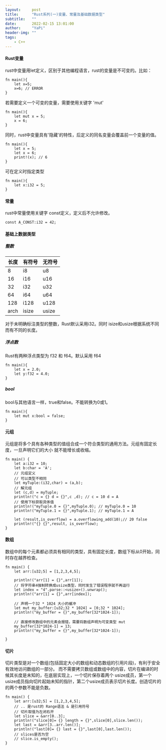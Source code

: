 ```yaml
---
layout:     post
title:      "Rust系列(一)变量、常量及基础数据类型"
subtitle:   ""
date:       2022-02-15 13:01:00
author:     "YaPi"
header-img: ""
tags:
    - C++
---
```


#### Rust变量
rust中变量用let定义，区别于其他编程语言，rust的变量是不可变的。比如：

```text
fn main(){
    let x=5;
    x=6; // ERROR 
}
```

若需要定义一个可变的变量，需要使用关键字 'mut'

```text
fn main(){
    let mut x = 5;
    x = 6;
}
```

同时，rust中变量具有'隐藏'的特性，后定义的同名变量会覆盖前一个变量的值。

```text
fn main(){
    let x = 5;
    let x = 6;
    print!(x); // 6
}
```

可在定义时指定类型

```text
fn main(){
    let x:i32 = 5;
}
```

#### 常量
rust中常量使用关键字 const定义，定义后不允许修改。

```text
const A_CONST:i32 = 42;
```

#### 基础上数据类型

##### 整数
长度 | 有符号 | 无符号
---|---|---
8 |  i8 | u8
16 |  i16 | u16
32 |  i32 | u32
64 |  i64 | u64
128 |  i128 | u128
arch |  isize | usize 

对于未明确标注类型的整数，Rust默认采用i32。同时
isize和usize根据系统不同而有不同的长度。

##### 浮点数
Rust有两种浮点类型为 f32 和 f64。默认采用 f64

```text
fn main(){
    let x = 2.0;
    let y:f32 = 4.0;
}
```

##### bool
bool与其他语言一样，true和false。不能转换为0或1。

```text
fn main(){
    let mut x:bool = false;
}
```


#### 元组
元组是将多个具有各种类型的值组合成一个符合类型的通用方法。元组有固定长度，一旦声明它们的大小
就不能增长或收缩。

```text
fn main() {
    let a:i32 = 10;
    let b:char = 'A';
    // 元组定义
    // 可以类型不相同
    let myTuple:(i32,char) = (a,b);
    // 解元组
    let (c,d) = myTuple;
    println!("c = {} d = {}",c ,d); // c = 10 d = A
    // 使用下标获取具体值
    println!("myTuple.0 = {}",myTuple.0); // myTuple.0 = 10
    println!("myTuple.1 = {}",myTuple.1); // myTuple.1 = A

    let (result,is_overflow) = a.overflowing_add(10);// 20 false
    println!("{} {}",result, is_overflow);
}
```

#### 数组
数组中的每个元素都必须具有相同的类型，具有固定长度，数组下标从0开始，同时存在越界检查。

```text
fn main() {
    let arr:[u32;5] = [1,2,3,4,5];

    println!("arr[1] = {}",arr[1]);
    // 将字符串4强制转换成usize类型，同时发生了错误程序就不再运行
    let index = "4".parse::<usize>().unwrap();
    println!("arr[1] = {}",arr[index]);

    // 声明一个32 * 1024 大小的缓冲
    let mut my_buffer:[u32;32 * 1024] = [0;32 * 1024];
    println!("my_buffer = {}",my_buffer[32*1024-1]);
    
    // 直接修改数组中的元素会报错，需要将数组声明为可变类型 mut
    my_buffer[32*1024-1] = 13;
    println!("my_buffer = {}",my_buffer[32*1024-1]);

}
```

#### 切片
切片类型是对一个数组(包括固定大小的数组和动态数组的引用片段)，有利于安全有效地访问数组的一部分。
而不需要拷贝数组或数组中的内容，切片在编译的时候其长度是未知的，在底层实现上，一个切片保存着两个
usize成员，第一个usize成员指向切片起始未知的指针，第二个usize成员表示切片长度。创造切片的的两个参数不能是负数。

```
fn main() {
    let arr:[u32;5] = [1,2,3,4,5];
    // .. 是rust的 Range语法 & 是引用符号
    // 切片取值为左闭右开
    let slice = &arr[0..3];
    println!("slice[0]= {} length = {}",slice[0],slice.len());
    let last = &arr[3..arr.len()];
    println!("last[0]= {} last = {}",last[0],last.len());
    // slices是否为空
    // slice.is_empty();
}
```

